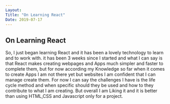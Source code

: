 ```yaml
---
Layout:
Title: "On Learning React"
Date: 2019-07-17
---
```


## On Learning React
So, I just began learning React and it has been a lovely technology to learn and to work with.
it has been 3 weeks since I started and what I can say is that React makes creating webpages and Apps much simpler and faster to complete them,
but for now according my Knowledge so far when it comes to create Apps I am not there yet but websites I am confident that I can manage create them.
For now I can say the challenges I have is the life cycle method and when specific should they be used and how to they contribute to what I am creating.
But overall I am Liking it and it is better than using HTML,CSS and Javascript only for a project.
  